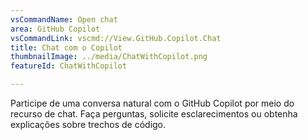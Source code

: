 ```yaml
---
vsCommandName: Open chat
area: GitHub Copilot
vsCommandLink: vscmd://View.GitHub.Copilot.Chat
title: Chat com o Copilot
thumbnailImage: ../media/ChatWithCopilot.png
featureId: ChatWithCopilot

---
```



Participe de uma conversa natural com o GitHub Copilot por meio do recurso de chat. Faça perguntas, solicite esclarecimentos ou obtenha explicações sobre trechos de código.

